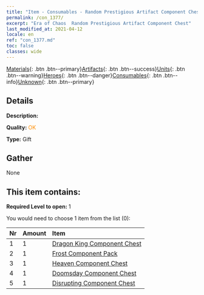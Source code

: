 ```yaml
---
title: "Item - Consumables - Random Prestigious Artifact Component Chest"
permalink: /con_1377/
excerpt: "Era of Chaos  Random Prestigious Artifact Component Chest"
last_modified_at: 2021-04-12
locale: en
ref: "con_1377.md"
toc: false
classes: wide
---
```

 [Materials](/){: .btn .btn--primary}[Artifacts](/Artifacts/){: .btn .btn--success}[Units](/Units/){: .btn .btn--warning}[Heroes](/Heroes/){: .btn .btn--danger}[Consumables](/Consumables/){: .btn .btn--info}[Unknown](/Unknown/){: .btn .btn--primary}

## Details
 **Description:** 

 **Quality:** <span style="color: #FF8C00">OK</span>

 **Type:** Gift

## Gather

  None

## This item contains:

 **Required Level to open:** 1

 You would need to choose 1 item from the list (0):

  | Nr | Amount |     Item    |
  |:---|:-------|:------------|
  | 1 | 1 | [Dragon King Component Chest](/Items/con_1348/) | 
  | 2 | 1 | [Frost Component Pack](/Items/con_1352/) | 
  | 3 | 1 | [Heaven Component Chest](/Items/con_1354/) | 
  | 4 | 1 | [Doomsday Component Chest](/Items/con_1360/) | 
  | 5 | 1 | [Disrupting Component Chest](/Items/con_1371/) | 

